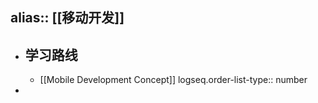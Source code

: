 alias:: [[移动开发]]
---

- ## 学习路线
	- [[Mobile Development Concept]]
	  logseq.order-list-type:: number
-